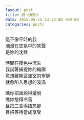 ```yaml
---
layout: post
title: 詩《灑脫》
date: 2015-05-25 23:30:00 +08:00
categories: posts
---
```


這不像平時的我  
瀰漫在空氣中的笑聲  
是妳的沈默  

時間在夜色中流失  
我試著捕捉妳的輪廓  
愈想離開這滿室的寧靜  
就愈陷入思想的漩渦  

瞧你把話說得灑脫  
瞧你捨得冷落  
且把三言兩語忘卻  
且把等待當成享受  
